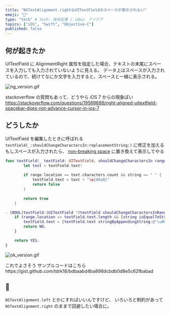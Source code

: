 ```yaml
---
title: "NSTextAlignment.rightなUITextFieldのスペースが表示されない"
emoji: "📝"
type: "tech" # tech: 技術記事 / idea: アイデア
topics: ["iOS", "Swift", "Objective-C"]
published: false
---
```


## 何が起きたか
UITextField に AlignmentRight 属性を指定した場合、テキストの末尾にスペースを入力しても入力されていないように見える。
データ上はスペースが入力されているので、続けてなにか文字を入力すると、スペースと一緒に表示される。


![ng_version.gif](https://storage.googleapis.com/zenn-user-upload/00b399bf77d6e9dca156ae83.gif)


stackoverflow の質問もあって、どうやら iOS 7 からの現象ぽい
https://stackoverflow.com/questions/19569688/right-aligned-uitextfield-spacebar-does-not-advance-cursor-in-ios-7

## どうしたか

UITextField を編集したときに呼ばれる  `textField(_:shouldChangeCharactersIn:replacementString:)` に修正を加える
もしスペースが入力されたら、 [non-breaking space](https://en.wikipedia.org/wiki/Non-breaking_space) に置き換えて表示してやる

```ViewController.swift
func textField(_ textField: UITextField, shouldChangeCharactersIn range: NSRange, replacementString string: String) -> Bool {
        let text = textField.text!
        
        if range.location == text.characters.count && string == " " {
            textField.text = text + "\u{00a0}"
            return false
        }
        
        return true
    }
```

```ViewController.m
- (BOOL)textField:(UITextField *)textField shouldChangeCharactersInRange:(NSRange)range replacementString:(NSString *)string {
    if (range.location == textField.text.length && [string isEqualToString:@" "]) {
        textField.text = [textField.text stringByAppendingString:@"\u00a0"];
        return NO;
    }

    return YES;
}
```

![ok_version.gif](https://storage.googleapis.com/zenn-user-upload/cfabacb91a81f6397c9cfef6.gif)


これでよさそう
サンプルコードはこちらhttps://gist.github.com/tdrk18/bdbaabd4ba898dcbdb0d8e5c62fbabad

## 🐢
`NSTextAlignment.left` とかにすればいいんですけど、 いろいろと制約があって `NSTextAlignment.right` のままで回避したい場合に。
